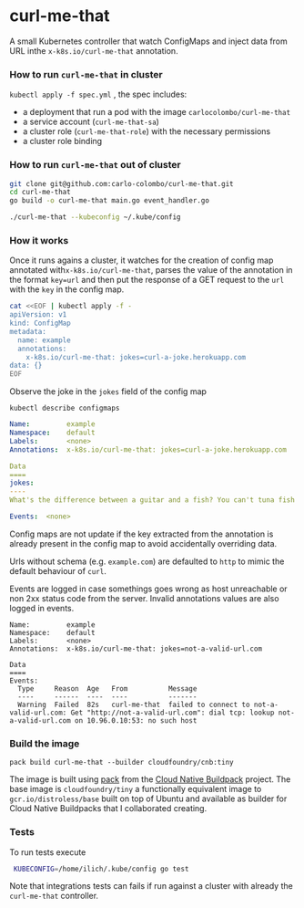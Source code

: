 # curl-me-that

A small Kubernetes controller that watch ConfigMaps and inject data from URL inthe  `x-k8s.io/curl-me-that` annotation.

### How to run `curl-me-that` in cluster

`kubectl apply -f spec.yml` , the spec includes:
* a deployment that run a pod with the image `carlocolombo/curl-me-that`
* a service account (`curl-me-that-sa`)
* a cluster role (`curl-me-that-role`) with the necessary permissions
* a cluster role binding

### How to run `curl-me-that` out of cluster

```bash
git clone git@github.com:carlo-colombo/curl-me-that.git
cd curl-me-that
go build -o curl-me-that main.go event_handler.go

./curl-me-that --kubeconfig ~/.kube/config
```

### How it works

Once it runs agains a cluster, it watches for the creation of config map annotated with`x-k8s.io/curl-me-that`, parses the value of the annotation in the format `key=url` and then put the response of a GET request to the `url` with the `key` in the config map.

```bash
cat <<EOF | kubectl apply -f -
apiVersion: v1
kind: ConfigMap
metadata:
  name: example
  annotations:
    x-k8s.io/curl-me-that: jokes=curl-a-joke.herokuapp.com
data: {}
EOF
```

Observe the joke in the `jokes` field of the config map

`kubectl describe configmaps`

```yaml
Name:         example
Namespace:    default
Labels:       <none>
Annotations:  x-k8s.io/curl-me-that: jokes=curl-a-joke.herokuapp.com

Data
====
jokes:
----
What's the difference between a guitar and a fish? You can't tuna fish!

Events:  <none>
```

Config maps are not update if the key extracted from the annotation is already present in the config map to avoid accidentally overriding data.

Urls without schema (e.g. `example.com`) are defaulted to `http` to mimic the default behaviour of `curl`. 

Events are logged in case somethings goes wrong as host unreachable or non 2xx status code from the server. Invalid annotations values are also logged in events.

```
Name:         example
Namespace:    default
Labels:       <none>
Annotations:  x-k8s.io/curl-me-that: jokes=not-a-valid-url.com

Data
====
Events:
  Type     Reason  Age   From          Message
  ----     ------  ----  ----          -------
  Warning  Failed  82s   curl-me-that  failed to connect to not-a-valid-url.com: Get "http://not-a-valid-url.com": dial tcp: lookup not-a-valid-url.com on 10.96.0.10:53: no such host

```

### Build the image

`pack build curl-me-that --builder cloudfoundry/cnb:tiny`

The image is built using [pack](https://github.com/buildpacks/pack) from the [Cloud Native Buildpack](https://buildpacks.io/) project. The base image is `cloudfoundry/tiny` a functionally equivalent image to `gcr.io/distroless/base` built on top of Ubuntu and available as builder for Cloud Native Buildpacks that I collaborated creating. 

### Tests

To run tests execute

```bash
 KUBECONFIG=/home/ilich/.kube/config go test
 ```
 
 Note that integrations tests can fails if run against a cluster with already the `curl-me-that` controller.
